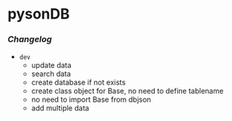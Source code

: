 # pysonDB

### _Changelog_

- `dev`
  - update data
  - search data
  - create database if not exists
  - create class object for Base, no need to define tablename
  - no need to import Base from dbjson
  - add multiple data

